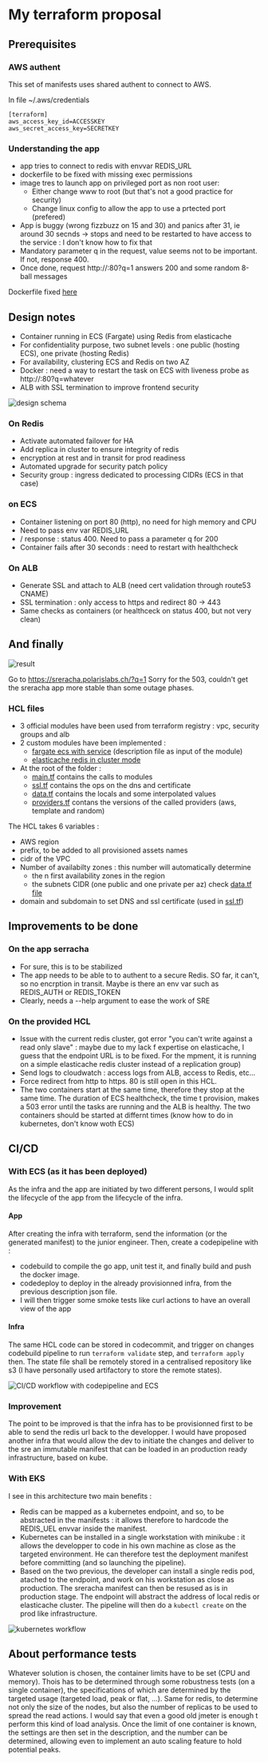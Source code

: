# My terraform proposal 

## Prerequisites 

### AWS authent 

This set of manifests uses shared authent to connect to AWS. 

In file ~/.aws/credentials
```
[terraform]
aws_access_key_id=ACCESSKEY
aws_secret_access_key=SECRETKEY
```

### Understanding the app 

- app tries to connect to redis with envvar REDIS_URL
- dockerfile to be fixed with missing exec permissions
- image tres to launch app on privileged port as non root user: 
  - Either change www to root (but that's not a good practice for security)
  - Change linux config to allow the app to use a prtected port (prefered)
- App is buggy (wrong fizzbuzz on 15 and 30) and panics after 31, ie around 30 secnds -> stops and need to be restarted to have access to the service : I don't know how to fix that
- Mandatory parameter q in the request, value seems not to be important. If not, response 400. 
- Once done, request http://:80?q=1 answers 200 and some random 8-ball messages

Dockerfile fixed [here](docker/Dockerfile) 

## Design notes 

- Container running in ECS (Fargate) using Redis from elasticache
- For confidentiality purpose, two subnet levels : one public (hosting ECS), one private (hosting Redis)
- For availability, clustering ECS and Redis on two AZ
- Docker : need a way to restart the task on ECS with liveness probe as http://:80?q=whatever
- ALB with SSL termination to improve frontend security

![design schema](img/sr.png)

### On Redis 

- Activate automated failover for HA
- Add replica in cluster to ensure integrity of redis
- encryption at rest and in transit for prod readiness
- Automated upgrade for security patch policy
- Security group : ingress dedicated to processing CIDRs (ECS in that case)

### on ECS 

- Container listening on port 80 (http), no need for high memory and CPU
- Need to pass env var REDIS_URL
- / response : status 400. Need to pass a parameter q for 200
- Container fails after 30 seconds : need to restart with healthcheck

### On ALB 

- Generate SSL and attach to ALB (need cert validation through route53 CNAME)
- SSL termination : only access to https and redirect 80 -> 443
- Same checks as containers (or healthceck on status 400, but not very clean) 

## And finally 

![result](img/Capture.PNG)

Go to https://sreracha.polarislabs.ch/?q=1
Sorry for the 503, couldn't get the sreracha app more stable than some outage phases. 

### HCL files
- 3 official modules have been used from terraform registry : vpc, security groups and alb
- 2 custom modules have been implemented : 
  - [fargate ecs with service](modules/ecs) (description file as input of the module)
  - [elasticache redis in cluster mode](modules/redis)
- At the root of the folder : 
  - [main.tf](main.tf) contains the calls to modules
  - [ssl.tf](ssl.tf) contains the ops on the dns and certificate
  - [data.tf](data.tf) contains the locals and some interpolated values
  - [providers.tf](providers.tf) contans the versions of the called providers (aws, template and random) 

The HCL takes 6 variables : 
- AWS region
- prefix, to be added to all provisioned assets names
- cidr of the VPC
- Number of availabilty zones : this number will automatically determine 
  - the n first availability zones in the region
  - the subnets CIDR (one public and one private per az) check [data.tf file](data.tf)
- domain and subdomain to set DNS and ssl certificate (used in [ssl.tf](ssl.tf))

## Improvements to be done

### On the app serracha 
- For sure, this is to be stabilized 
- The app needs to be able to to authent to a secure Redis. SO far, it can't, so no encrption in transit. Maybe is there an env var such as REDIS_AUTH or REDIS_TOKEN
- Clearly, needs a --help argument to ease the work of SRE

### On the provided HCL 
- Issue with the current redis cluster, got error "you can't write against a read only slave" : maybe due to my lack f expertise on elasticache, I guess that the endpoint URL is to be fixed. For the mpment, it is running on a simple elasticache redis cluster instead of a replication group)
- Send logs to cloudwatch : access logs from ALB, access to Redis, etc... 
- Force redirect from http to https. 80 is still open in this HCL. 
- The two containers start at the same time, therefore they stop at the same time. The duration of ECS healthcheck, the time t provision, makes a 503 error until the tasks are running and the ALB is healthy. The two containers should be started at differnt times (know how to do in kubernetes, don't know woth ECS)

## CI/CD

### With ECS (as it has been deployed)

As the infra and the app are initiated by two different persons, I would split the lifecycle of the app from the lifecycle of the infra. 

#### App

After creating the infra with terraform, send the information (or the generated manifest) to the junior engineer. Then, create a codepipeline with : 
- codebuild to compile the go app, unit test it, and finally build and push the docker image. 
- codedeploy to deploy in the already provisionned infra, from the previous description json file. 
- I will then trigger some smoke tests like curl actions to have an overall view of the app 

#### Infra

The same HCL code can be stored in codecommit, and trigger on changes codebuild pipeline to run `terraform validate` step, and `terraform apply` then. 
The state file shall be remotely stored in a centralised repository like s3 (I have personally used artifactory to store the remote states). 

![CI/CD workflow with codepipeline and ECS](img/ci_workflow.png)

### Improvement

The point to be improved is that the infra has to be provisionned first to be able to send the redis url back to the developper. I would have proposed another infra that would allow the dev to initiate the changes and deliver to the sre an immutable manifest that can be loaded in an production ready infrastructure, based on kube.  

### With EKS

I see in this architecture two main benefits : 
- Redis can be mapped  as a kubernetes endpoint, and so, to be abstracted in the manifests : it allows therefore to hardcode the REDIS_UEL envvar inside the manifest.
- Kubernetes can be installed in a single workstation with minikube : it allows the developper to code in his own machine as close as the targeted environment. He can therefore test the deployment manifest before committing (and so launching the pipeline). 
- Based on the two previous, the developer can install a single redis pod, atached to the endpoint, and work on his workstation as close as production. The sreracha manifest can then be resused as is in production stage. The endpoint will abstract the address of local redis or elasticache cluster. The pipeline will then do a `kubectl create` on the prod like infrastructure. 

![kubernetes workflow](img/kubernetes.png)

## About performance tests

Whatever solution is chosen, the container limits have to be set (CPU and memory). Thois has to be determined through some robustness tests (on a single container), the specifications of which are determined by the targeted usage (targeted load, peak or flat, ...). 
Same for redis, to determine not only the size of the nodes, but also the number of replicas to be used to spread the read actions. I would say that even a good old jmeter is enough t perform this kind of load analysis. 
Once the limit of one container is known, the settings are then set in the description, and the number can be determined, allowing even to implement an auto scaling feature to hold potential peaks. 



